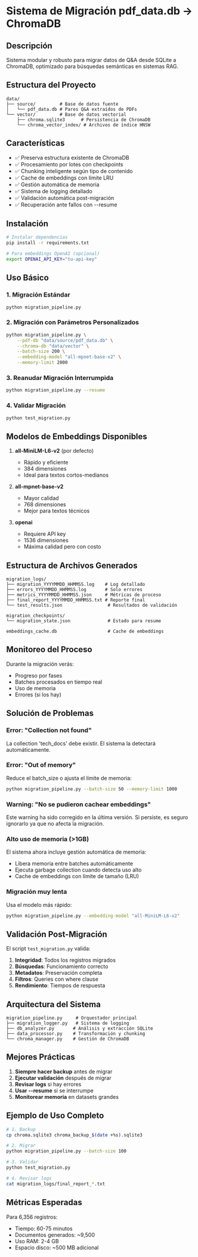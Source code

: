 # Sistema de Migración pdf_data.db → ChromaDB

## Descripción

Sistema modular y robusto para migrar datos de Q&A desde SQLite a ChromaDB, optimizado para búsquedas semánticas en sistemas RAG.

## Estructura del Proyecto

```
data/
├── source/         # Base de datos fuente
│   └── pdf_data.db # Pares Q&A extraídos de PDFs
└── vector/         # Base de datos vectorial
    ├── chroma.sqlite3      # Persistencia de ChromaDB
    └── chroma_vector_index/ # Archivos de índice HNSW
```

## Características

- ✅ Preserva estructura existente de ChromaDB
- ✅ Procesamiento por lotes con checkpoints
- ✅ Chunking inteligente según tipo de contenido
- ✅ Cache de embeddings con límite LRU
- ✅ Gestión automática de memoria
- ✅ Sistema de logging detallado
- ✅ Validación automática post-migración
- ✅ Recuperación ante fallos con --resume

## Instalación

```bash
# Instalar dependencias
pip install -r requirements.txt

# Para embeddings OpenAI (opcional)
export OPENAI_API_KEY="tu-api-key"
```

## Uso Básico

### 1. Migración Estándar

```bash
python migration_pipeline.py
```

### 2. Migración con Parámetros Personalizados

```bash
python migration_pipeline.py \
    --pdf-db "data/source/pdf_data.db" \
    --chroma-db "data/vector" \
    --batch-size 200 \
    --embedding-model "all-mpnet-base-v2" \
    --memory-limit 2000
```

### 3. Reanudar Migración Interrumpida

```bash
python migration_pipeline.py --resume
```

### 4. Validar Migración

```bash
python test_migration.py
```

## Modelos de Embeddings Disponibles

1. **all-MiniLM-L6-v2** (por defecto)
   - Rápido y eficiente
   - 384 dimensiones
   - Ideal para textos cortos-medianos

2. **all-mpnet-base-v2**
   - Mayor calidad
   - 768 dimensiones
   - Mejor para textos técnicos

3. **openai**
   - Requiere API key
   - 1536 dimensiones
   - Máxima calidad pero con costo

## Estructura de Archivos Generados

```
migration_logs/
├── migration_YYYYMMDD_HHMMSS.log    # Log detallado
├── errors_YYYYMMDD_HHMMSS.log       # Solo errores
├── metrics_YYYYMMDD_HHMMSS.json     # Métricas de proceso
├── final_report_YYYYMMDD_HHMMSS.txt # Reporte final
└── test_results.json                 # Resultados de validación

migration_checkpoints/
└── migration_state.json              # Estado para resume

embeddings_cache.db                   # Cache de embeddings
```

## Monitoreo del Proceso

Durante la migración verás:
- Progreso por fases
- Batches procesados en tiempo real
- Uso de memoria
- Errores (si los hay)

## Solución de Problemas

### Error: "Collection not found"
La collection 'tech_docs' debe existir. El sistema la detectará automáticamente.

### Error: "Out of memory"
Reduce el batch_size o ajusta el límite de memoria:
```bash
python migration_pipeline.py --batch-size 50 --memory-limit 1000
```

### Warning: "No se pudieron cachear embeddings"
Este warning ha sido corregido en la última versión. Si persiste, es seguro ignorarlo ya que no afecta la migración.

### Alto uso de memoria (>1GB)
El sistema ahora incluye gestión automática de memoria:
- Libera memoria entre batches automáticamente
- Ejecuta garbage collection cuando detecta uso alto
- Cache de embeddings con límite de tamaño (LRU)

### Migración muy lenta
Usa el modelo más rápido:
```bash
python migration_pipeline.py --embedding-model "all-MiniLM-L6-v2"
```

## Validación Post-Migración

El script `test_migration.py` valida:
1. **Integridad**: Todos los registros migrados
2. **Búsquedas**: Funcionamiento correcto
3. **Metadatos**: Preservación completa
4. **Filtros**: Queries con where clause
5. **Rendimiento**: Tiempos de respuesta

## Arquitectura del Sistema

```
migration_pipeline.py     # Orquestador principal
├── migration_logger.py   # Sistema de logging
├── db_analyzer.py       # Análisis y extracción SQLite
├── data_processor.py    # Transformación y chunking
└── chroma_manager.py    # Gestión de ChromaDB
```

## Mejores Prácticas

1. **Siempre hacer backup** antes de migrar
2. **Ejecutar validación** después de migrar
3. **Revisar logs** si hay errores
4. **Usar --resume** si se interrumpe
5. **Monitorear memoria** en datasets grandes

## Ejemplo de Uso Completo

```bash
# 1. Backup
cp chroma.sqlite3 chroma_backup_$(date +%s).sqlite3

# 2. Migrar
python migration_pipeline.py --batch-size 100

# 3. Validar
python test_migration.py

# 4. Revisar logs
cat migration_logs/final_report_*.txt
```

## Métricas Esperadas

Para 6,356 registros:
- Tiempo: 60-75 minutos
- Documentos generados: ~9,500
- Uso RAM: 2-4 GB
- Espacio disco: ~500 MB adicional